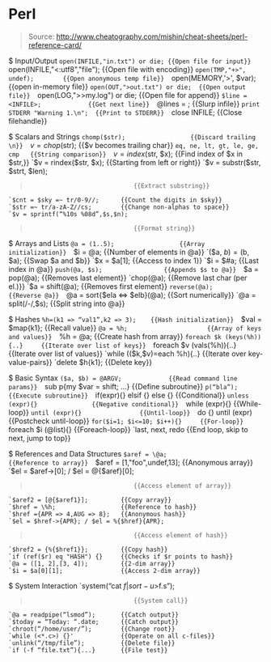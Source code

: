 # Perl

> Source: http://www.cheatography.com/mishin/cheat-sheets/perl-reference-card/

$ Input/Output
    `open(INFILE,"in.txt") or die; {{Open file for input}} 
    `open(INFILE,"<:utf8","file"); {{Open file with encoding}} 
    `open(TMP,"+>", undef);        {{Open anonymous temp file}} 
    `open(MEMORY,'>', \$var);      {{open in-memory file}} 
    `open(OUT,">out.txt") or die;  {{Open output file}} 
    `open(LOG,">>my.log") or die;  {{Open file for append}} 
    `$line = <INFILE>;             {{Get next line}} 
    `@lines = <INFILE>;            {{Slurp infile}} 
    `print STDERR "Warning 1.\n";  {{Print to STDERR}} 
    `close INFILE;                 {{Close filehandle}} 

$ Scalars and Strings
    `chomp($str);                  {{Discard trailing \n}} 
    `$v = chop($str);              {{$v becomes trailing char}} 
    `eq, ne, lt, gt, le, ge, cmp   {{String comparison}} 
    `$v = index($str, $x);         {{Find index of $x in $str,}} 
    `$v = rindex($str, $x);        {{Starting from left or right}} 
    `$v = substr($str, $strt, $len);
>                                  {{Extract substring}} 
    `$cnt = $sky =~ tr/0-9//;      {{Count the digits in $sky}} 
    `$str =~ tr/a-zA-Z//cs;        {{Change non-alphas to space}} 
    `$v = sprintf(“%10s %08d”,$s,$n);
>                                  {{Format string}} 

$ Arrays and Lists
    `@a = (1..5);                  {{Array initialization}} 
    `$i = @a;                      {{Number of elements in @a}} 
    `($a, $b) = ($b, $a);          {{Swap $a and $b}} 
    `$x = $a[1];                   {{Access to index 1}} 
    `$i = $#a;                     {{Last index in @a}} 
    `push(@a, $s);                 {{Appends $s to @a}} 
    `$a = pop(@a);                 {{Removes last element}} 
    `chop(@a);                     {{Remove last char (per el.)}} 
    `$a = shift(@a);               {{Removes first element}} 
    `reverse(@a);                  {{Reverse @a}} 
    `@a = sort{$ela <=> $elb}(@a); {{Sort numerically}} 
    `@a = split(/-/,$s);           {{Split string into @a}} 

$ Hashes
    `%h=(k1 => “val1”,k2 => 3);    {{Hash initialization}} 
    `$val = $map{k1};              {{Recall value}} 
    `@a = %h;                      {{Array of keys and values}} 
    `%h = @a;                      {{Create hash from array}} 
    `foreach $k (keys(%h)){..}     {{Iterate over list of keys}} 
    `foreach $v (vals(%h)){..}     {{Iterate over list of values}} 
    `while (($k,$v)=each %h){..}   {{Iterate over key-value-pairs}} 
    `delete $h{k1};                {{Delete key}} 

$ Basic Syntax
    `($a, $b) = @ARGV;             {{Read command line params}} 
    `sub p{my $var = shift; ...}   {{Define subroutine}} 
    `p(“bla”);                     {{Execute subroutine}} 
    `if(expr){} elsif {} else {}   {{Conditional}} 
    `unless (expr){}               {{Negative conditional}} 
    `while (expr){}                {{While-loop}} 
    `until (expr){}                {{Until-loop}} 
    `do {} until (expr)            {{Postcheck until-loop}} 
    `for($i=1; $i<=10; $i++){}     {{For-loop}} 
    `foreach $i (@list){}          {{Foreach-loop}} 
    `last, next, redo              {{End loop, skip to next, jump to top}} 

$ References and Data Structures
    `$aref = \@a;                  {{Reference to array}} 
    `$aref = [1,"foo",undef,13];   {{Anonymous array}} 
    `$el = $aref->[0]; / $el = @{$aref}[0];
>                                  {{Access element of array}} 
    `$aref2 = [@{$aref1}];         {{Copy array}} 
    `$href = \%h;                  {{Reference to hash}} 
    `$href ={APR => 4,AUG => 8};   {{Anonymous hash}} 
    `$el = $href->{APR}; / $el = %{$href}{APR};
>                                  {{Access element of hash}} 
    `$href2 = {%{$href1}};         {{Copy hash}} 
    `if (ref($r) eq "HASH") {}     {{Checks if $r points to hash}} 
    `@a = ([1, 2],[3, 4]);         {{2-dim array}} 
    `$i = $a[0][1];                {{Access 2-dim array}} 

$ System Interaction
    `system(“cat $f|sort -u>$f.s”);
>                                  {{System call}} 
    `@a = readpipe(“lsmod”);       {{Catch output}} 
    `$today = “Today: “.date;      {{Catch output}} 
    `chroot(“/home/user/”);        {{Change root}} 
    `while (<*.c>) {}'             {{Operate on all c-files}} 
    `unlink(“/tmp/file”);          {{Delete file}} 
    `if (-f “file.txt”){...}       {{File test}} 

